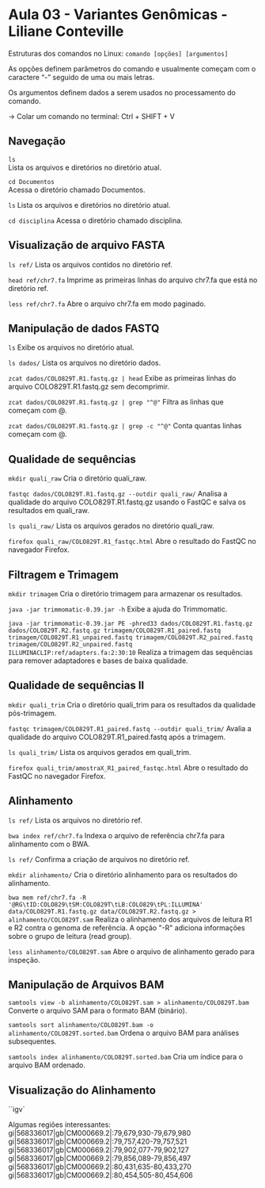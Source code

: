 # Aula 03 - Variantes Genômicas - Liliane Conteville

Estruturas dos comandos no Linux:
``comando [opções] [argumentos]``

As opções definem parâmetros do comando e usualmente começam com o caractere “-” seguido de uma ou mais letras. 

Os argumentos definem dados a serem usados no processamento do comando.

→ Colar um comando no terminal: Ctrl + SHIFT + V


## Navegação

``ls``  
Lista os arquivos e diretórios no diretório atual.

``cd Documentos``  
Acessa o diretório chamado Documentos.

``ls``
Lista os arquivos e diretórios no diretório atual.

``cd disciplina``
Acessa o diretório chamado disciplina.

## Visualização de arquivo FASTA

``ls ref/``
Lista os arquivos contidos no diretório ref.

``head ref/chr7.fa``
Imprime as primeiras linhas do arquivo chr7.fa que está no diretório ref.

``less ref/chr7.fa``
Abre o arquivo chr7.fa em modo paginado.

## Manipulação de dados FASTQ

``ls``
Exibe os arquivos no diretório atual.

``ls dados/``
Lista os arquivos no diretório dados.

``zcat dados/COLO829T.R1.fastq.gz | head``
Exibe as primeiras linhas do arquivo COLO829T.R1.fastq.gz sem decomprimir.

``zcat dados/COLO829T.R1.fastq.gz | grep "^@"``
Filtra as linhas que começam com @.

``zcat dados/COLO829T.R1.fastq.gz | grep -c "^@"``
Conta quantas linhas começam com @.

## Qualidade de sequências
``mkdir quali_raw``
Cria o diretório quali_raw.

``fastqc dados/COLO829T.R1.fastq.gz --outdir quali_raw/``
Analisa a qualidade do arquivo COLO829T.R1.fastq.gz usando o FastQC e salva os resultados em quali_raw.

``ls quali_raw/``
Lista os arquivos gerados no diretório quali_raw.

``firefox quali_raw/COLO829T.R1_fastqc.html``
Abre o resultado do FastQC no navegador Firefox.

## Filtragem e Trimagem
``mkdir trimagem``
Cria o diretório trimagem para armazenar os resultados.

``java -jar trimmomatic-0.39.jar -h``
Exibe a ajuda do Trimmomatic.

``java -jar trimmomatic-0.39.jar PE -phred33 dados/COLO829T.R1.fastq.gz dados/COLO829T.R2.fastq.gz trimagem/COLO829T.R1_paired.fastq trimagem/COLO829T.R1_unpaired.fastq trimagem/COLO829T.R2_paired.fastq trimagem/COLO829T.R2_unpaired.fastq ILLUMINACLIP:ref/adapters.fa:2:30:10``
Realiza a trimagem das sequências para remover adaptadores e bases de baixa qualidade.

##  Qualidade de sequências II
``mkdir quali_trim``
Cria o diretório quali_trim para os resultados da qualidade pós-trimagem.

``fastqc trimagem/COLO829T.R1_paired.fastq --outdir quali_trim/``
Avalia a qualidade do arquivo COLO829T.R1_paired.fastq após a trimagem.

``ls quali_trim/``
Lista os arquivos gerados em quali_trim.

``firefox quali_trim/amostraX_R1_paired_fastqc.html``
Abre o resultado do FastQC no navegador Firefox.

##  Alinhamento
``ls ref/``
Lista os arquivos no diretório ref.

``bwa index ref/chr7.fa``
Indexa o arquivo de referência chr7.fa para alinhamento com o BWA.

``ls ref/``
Confirma a criação de arquivos no diretório ref.

``mkdir alinhamento/``
Cria o diretório alinhamento para os resultados do alinhamento.

``bwa mem ref/chr7.fa -R '@RG\tID:COLO829\tSM:COLO829T\tLB:COLO829\tPL:ILLUMINA' data/COLO829T.R1.fastq.gz data/COLO829T.R2.fastq.gz > alinhamento/COLO829T.sam``
Realiza o alinhamento dos arquivos de leitura R1 e R2 contra o genoma de referência. A opção "-R" adiciona informações sobre o grupo de leitura (read group).

``less alinhamento/COLO829T.sam``
Abre o arquivo de alinhamento gerado para inspeção.

## Manipulação de Arquivos BAM
``samtools view -b alinhamento/COLO829T.sam > alinhamento/COLO829T.bam``
Converte o arquivo SAM para o formato BAM (binário).

``samtools sort alinhamento/COLO829T.bam -o alinhamento/COLO829T.sorted.bam``
Ordena o arquivo BAM para análises subsequentes.

``samtools index alinhamento/COLO829T.sorted.bam``
Cria um índice para o arquivo BAM ordenado.

## Visualização do Alinhamento

``igv`

Algumas regiões interessantes:
gi|568336017|gb|CM000669.2|:79,679,930-79,679,980
gi|568336017|gb|CM000669.2|:79,757,420-79,757,521
gi|568336017|gb|CM000669.2|:79,902,077-79,902,127
gi|568336017|gb|CM000669.2|:79,856,089-79,856,497
gi|568336017|gb|CM000669.2|:80,431,635-80,433,270
gi|568336017|gb|CM000669.2|:80,454,505-80,454,606


